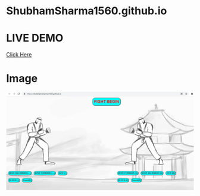 # ShubhamSharma1560.github.io

 # LIVE DEMO
 [Click Here](https://shubhamsharma1560.github.io/)
 
 # Image
 ![Screenshot](https://github.com/ShubhamSharma1560/ShubhamSharma1560.github.io/blob/cf5ff2243a677fac53330676f5553b43eecbb258/demoimage.png)
 
